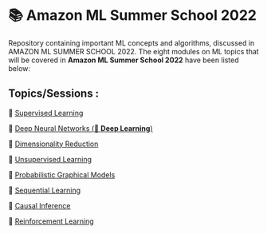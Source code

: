 # 📚 Amazon ML Summer School 2022 
Repository containing important ML concepts and algorithms, discussed in AMAZON ML SUMMER SCHOOL 2022.
The eight modules on ML topics that will be covered in <b>Amazon ML Summer School 2022</b> have been listed below:

## Topics/Sessions :
:diamond_shape_with_a_dot_inside:         [Supervised Learning](https://github.com/piyush26arora/AmazonMLSS22/blob/main/01-supervised-learning.md)

:diamond_shape_with_a_dot_inside:         [Deep Neural Networks (:brain: **Deep Learning**)](https://github.com/piyush26arora/AmazonMLSS22/blob/main/02-neural-networks.md)

:diamond_shape_with_a_dot_inside:         [Dimensionality Reduction](https://github.com/piyush26arora/AmazonMLSS22/blob/main/03-dimensionality-reduction.md)

:diamond_shape_with_a_dot_inside:         [Unsupervised Learning](https://github.com/piyush26arora/AmazonMLSS22/blob/main/04-unsupervised-learning.md)

:diamond_shape_with_a_dot_inside:         [Probabilistic Graphical Models](https://github.com/piyush26arora/AmazonMLSS22/blob/main/05-probabilistic-graphical-models.md)

:diamond_shape_with_a_dot_inside:         [Sequential Learning](https://github.com/piyush26arora/AmazonMLSS22/blob/main/06-sequential-learning.md)

:diamond_shape_with_a_dot_inside:         [Causal Inference](https://github.com/piyush26arora/AmazonMLSS22/blob/main/07-causal-inference.md)

:diamond_shape_with_a_dot_inside:         [Reinforcement Learning](https://github.com/piyush26arora/AmazonMLSS22/blob/main/08-reinforcement-learning.md)

